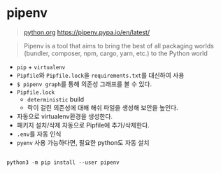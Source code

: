 # pipenv
> [python.org](https://packaging.python.org/tutorials/managing-dependencies/#managing-dependencies)
> https://pipenv.pypa.io/en/latest/

> Pipenv is a tool that aims to bring the best of all packaging worlds (bundler, composer, npm, cargo, yarn, etc.) to the Python world

- `pip` + `virtualenv`
- `Pipfile`와 `Pipfile.lock`을 `requirements.txt`를 대신하여 사용
- `$ pipenv graph`를 통해 의존성 그래프를 볼 수 있다.
- `Pipfile.lock`
  - `deterministic` build
  - 락이 걸린 의존성에 대해 해쉬 파일을 생성해 보안을 높인다.
- 자동으로 virtualenv환경을 생성한다.
- 패키지 설치/삭제 자동으로 Pipfile에 추가/삭제한다.
- `.env`를 자동 인식
- `pyenv` 사용 가능하다면, 필요한 python도 자동 설치

## 
```
python3 -m pip install --user pipenv
```
